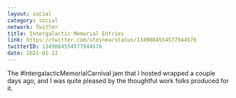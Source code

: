 ```yaml
---
layout: social
category: social
network: Twitter
title: Intergalactic Memorial Entries
link: https://twitter.com/steinea/status/1349084554577944576
twitterID: 1349084554577944576
date: 2021-01-12
---
```


The #IntergalacticMemorialCarnival jam that I hosted wrapped a couple days ago, and I was quite pleased by the thoughtful work folks produced for it.
